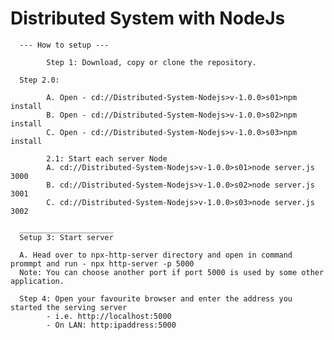 # Distributed System with NodeJs

      --- How to setup ---
      
            Step 1: Download, copy or clone the repository.

      Step 2.0: 

            A. Open - cd://Distributed-System-Nodejs>v-1.0.0>s01>npm install
            B. Open - cd://Distributed-System-Nodejs>v-1.0.0>s02>npm install
            C. Open - cd://Distributed-System-Nodejs>v-1.0.0>s03>npm install

            2.1: Start each server Node
            A. cd://Distributed-System-Nodejs>v-1.0.0>s01>node server.js 3000
            B. cd://Distributed-System-Nodejs>v-1.0.0>s02>node server.js 3001
            C. cd://Distributed-System-Nodejs>v-1.0.0>s03>node server.js 3002
      
      _____________________
      Setup 3: Start server 

      A. Head over to npx-http-server directory and open in command prommpt and run - npx http-server -p 5000
      Note: You can choose another port if port 5000 is used by some other application.

      Step 4: Open your favourite browser and enter the address you started the serving server 
            - i.e. http://localhost:5000
            - On LAN: http:ipaddress:5000


